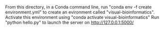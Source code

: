 From this directory, in a Conda command line, run "conda env -f create environment.yml" to create an evironment called "visual-bioinformatics".
Activate this environment using "conda activate visual-bioinformatics"
Run "python hello.py" to launch the server on http://127.0.0.1:5000/

